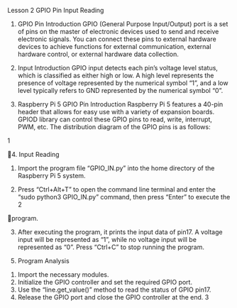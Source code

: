 Lesson 2 GPIO Pin Input Reading
1. GPIO Pin Introduction
GPIO (General Purpose Input/Output) port is a set of pins on the master of
electronic devices used to send and receive electronic signals. You can
connect these pins to external hardware devices to achieve functions for
external communication, external hardware control, or external hardware data
collection.

2. Input Introduction
GPIO input detects each pin’s voltage level status, which is classified as
either high or low. A high level represents the presence of voltage represented
by the numerical symbol “1”, and a low level typically refers to GND
represented by the numerical symbol “0”.

3. Raspberry Pi 5 GPIO Pin Introduction
Raspberry Pi 5 features a 40-pin header that allows for easy use with a
variety of expansion boards. GPIOD library can control these GPIO pins to
read, write, interrupt, PWM, etc.
The distribution diagram of the GPIO pins is as follows:

1

4. Input Reading
1) Import the program file “GPIO_IN.py” into the home directory of the
Raspberry Pi 5 system.

2) Press “Ctrl+Alt+T” to open the command line terminal and enter the
“sudo python3 GPIO_IN.py” command, then press “Enter” to execute the
2

program.

3) After executing the program, it prints the input data of pin17. A voltage
input will be represented as “1”, while no voltage input will be represented as
“0”. Press “Ctrl+C” to stop running the program.

5. Program Analysis

1) Import the necessary modules.
2) Initialize the GPIO controller and set the required GPIO port.
3) Use the “line.get_value()” method to read the status of GPIO pin17.
4) Release the GPIO port and close the GPIO controller at the end.
3

